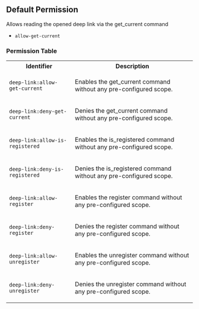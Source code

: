 ## Default Permission

Allows reading the opened deep link via the get_current command

- `allow-get-current`

### Permission Table 

<table>
<tr>
<th>Identifier</th>
<th>Description</th>
</tr>


<tr>
<td>

`deep-link:allow-get-current`

</td>
<td>

Enables the get_current command without any pre-configured scope.

</td>
</tr>

<tr>
<td>

`deep-link:deny-get-current`

</td>
<td>

Denies the get_current command without any pre-configured scope.

</td>
</tr>

<tr>
<td>

`deep-link:allow-is-registered`

</td>
<td>

Enables the is_registered command without any pre-configured scope.

</td>
</tr>

<tr>
<td>

`deep-link:deny-is-registered`

</td>
<td>

Denies the is_registered command without any pre-configured scope.

</td>
</tr>

<tr>
<td>

`deep-link:allow-register`

</td>
<td>

Enables the register command without any pre-configured scope.

</td>
</tr>

<tr>
<td>

`deep-link:deny-register`

</td>
<td>

Denies the register command without any pre-configured scope.

</td>
</tr>

<tr>
<td>

`deep-link:allow-unregister`

</td>
<td>

Enables the unregister command without any pre-configured scope.

</td>
</tr>

<tr>
<td>

`deep-link:deny-unregister`

</td>
<td>

Denies the unregister command without any pre-configured scope.

</td>
</tr>
</table>
